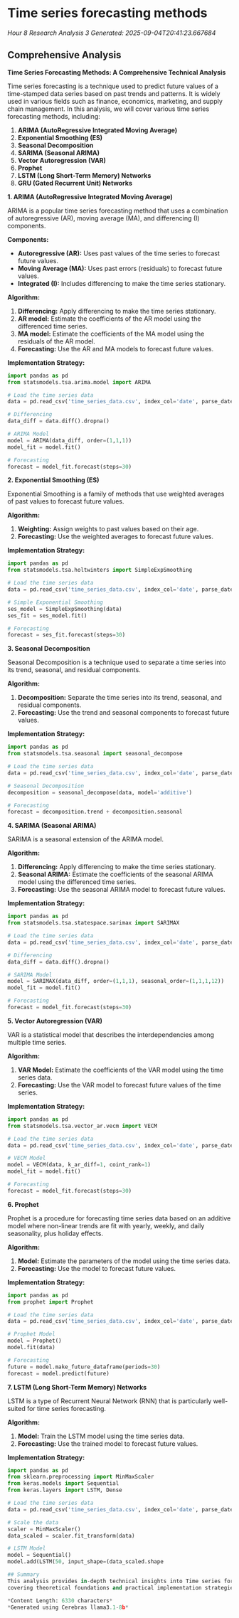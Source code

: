 # Time series forecasting methods
*Hour 8 Research Analysis 3*
*Generated: 2025-09-04T20:41:23.667684*

## Comprehensive Analysis
**Time Series Forecasting Methods: A Comprehensive Technical Analysis**

Time series forecasting is a technique used to predict future values of a time-stamped data series based on past trends and patterns. It is widely used in various fields such as finance, economics, marketing, and supply chain management. In this analysis, we will cover various time series forecasting methods, including:

1. **ARIMA (AutoRegressive Integrated Moving Average)**
2. **Exponential Smoothing (ES)**
3. **Seasonal Decomposition**
4. **SARIMA (Seasonal ARIMA)**
5. **Vector Autoregression (VAR)**
6. **Prophet**
7. **LSTM (Long Short-Term Memory) Networks**
8. **GRU (Gated Recurrent Unit) Networks**

**1. ARIMA (AutoRegressive Integrated Moving Average)**

ARIMA is a popular time series forecasting method that uses a combination of autoregressive (AR), moving average (MA), and differencing (I) components.

**Components:**

- **Autoregressive (AR):** Uses past values of the time series to forecast future values.
- **Moving Average (MA):** Uses past errors (residuals) to forecast future values.
- **Integrated (I):** Includes differencing to make the time series stationary.

**Algorithm:**

1. **Differencing:** Apply differencing to make the time series stationary.
2. **AR model:** Estimate the coefficients of the AR model using the differenced time series.
3. **MA model:** Estimate the coefficients of the MA model using the residuals of the AR model.
4. **Forecasting:** Use the AR and MA models to forecast future values.

**Implementation Strategy:**

```python
import pandas as pd
from statsmodels.tsa.arima.model import ARIMA

# Load the time series data
data = pd.read_csv('time_series_data.csv', index_col='date', parse_dates=['date'])

# Differencing
data_diff = data.diff().dropna()

# ARIMA Model
model = ARIMA(data_diff, order=(1,1,1))
model_fit = model.fit()

# Forecasting
forecast = model_fit.forecast(steps=30)
```

**2. Exponential Smoothing (ES)**

Exponential Smoothing is a family of methods that use weighted averages of past values to forecast future values.

**Algorithm:**

1. **Weighting:** Assign weights to past values based on their age.
2. **Forecasting:** Use the weighted averages to forecast future values.

**Implementation Strategy:**

```python
import pandas as pd
from statsmodels.tsa.holtwinters import SimpleExpSmoothing

# Load the time series data
data = pd.read_csv('time_series_data.csv', index_col='date', parse_dates=['date'])

# Simple Exponential Smoothing
ses_model = SimpleExpSmoothing(data)
ses_fit = ses_model.fit()

# Forecasting
forecast = ses_fit.forecast(steps=30)
```

**3. Seasonal Decomposition**

Seasonal Decomposition is a technique used to separate a time series into its trend, seasonal, and residual components.

**Algorithm:**

1. **Decomposition:** Separate the time series into its trend, seasonal, and residual components.
2. **Forecasting:** Use the trend and seasonal components to forecast future values.

**Implementation Strategy:**

```python
import pandas as pd
from statsmodels.tsa.seasonal import seasonal_decompose

# Load the time series data
data = pd.read_csv('time_series_data.csv', index_col='date', parse_dates=['date'])

# Seasonal Decomposition
decomposition = seasonal_decompose(data, model='additive')

# Forecasting
forecast = decomposition.trend + decomposition.seasonal
```

**4. SARIMA (Seasonal ARIMA)**

SARIMA is a seasonal extension of the ARIMA model.

**Algorithm:**

1. **Differencing:** Apply differencing to make the time series stationary.
2. **Seasonal ARIMA:** Estimate the coefficients of the seasonal ARIMA model using the differenced time series.
3. **Forecasting:** Use the seasonal ARIMA model to forecast future values.

**Implementation Strategy:**

```python
import pandas as pd
from statsmodels.tsa.statespace.sarimax import SARIMAX

# Load the time series data
data = pd.read_csv('time_series_data.csv', index_col='date', parse_dates=['date'])

# Differencing
data_diff = data.diff().dropna()

# SARIMA Model
model = SARIMAX(data_diff, order=(1,1,1), seasonal_order=(1,1,1,12))
model_fit = model.fit()

# Forecasting
forecast = model_fit.forecast(steps=30)
```

**5. Vector Autoregression (VAR)**

VAR is a statistical model that describes the interdependencies among multiple time series.

**Algorithm:**

1. **VAR Model:** Estimate the coefficients of the VAR model using the time series data.
2. **Forecasting:** Use the VAR model to forecast future values of the time series.

**Implementation Strategy:**

```python
import pandas as pd
from statsmodels.tsa.vector_ar.vecm import VECM

# Load the time series data
data = pd.read_csv('time_series_data.csv', index_col='date', parse_dates=['date'])

# VECM Model
model = VECM(data, k_ar_diff=1, coint_rank=1)
model_fit = model.fit()

# Forecasting
forecast = model_fit.forecast(steps=30)
```

**6. Prophet**

Prophet is a procedure for forecasting time series data based on an additive model where non-linear trends are fit with yearly, weekly, and daily seasonality, plus holiday effects.

**Algorithm:**

1. **Model:** Estimate the parameters of the model using the time series data.
2. **Forecasting:** Use the model to forecast future values.

**Implementation Strategy:**

```python
import pandas as pd
from prophet import Prophet

# Load the time series data
data = pd.read_csv('time_series_data.csv', index_col='date', parse_dates=['date'])

# Prophet Model
model = Prophet()
model.fit(data)

# Forecasting
future = model.make_future_dataframe(periods=30)
forecast = model.predict(future)
```

**7. LSTM (Long Short-Term Memory) Networks**

LSTM is a type of Recurrent Neural Network (RNN) that is particularly well-suited for time series forecasting.

**Algorithm:**

1. **Model:** Train the LSTM model using the time series data.
2. **Forecasting:** Use the trained model to forecast future values.

**Implementation Strategy:**

```python
import pandas as pd
from sklearn.preprocessing import MinMaxScaler
from keras.models import Sequential
from keras.layers import LSTM, Dense

# Load the time series data
data = pd.read_csv('time_series_data.csv', index_col='date', parse_dates=['date'])

# Scale the data
scaler = MinMaxScaler()
data_scaled = scaler.fit_transform(data)

# LSTM Model
model = Sequential()
model.add(LSTM(50, input_shape=(data_scaled.shape

## Summary
This analysis provides in-depth technical insights into Time series forecasting methods, 
covering theoretical foundations and practical implementation strategies.

*Content Length: 6330 characters*
*Generated using Cerebras llama3.1-8b*
